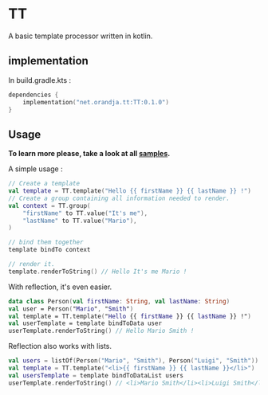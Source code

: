 # TT

A basic template processor written in kotlin.

## implementation

In build.gradle.kts :

```kotlin
dependencies {
    implementation("net.orandja.tt:TT:0.1.0")
}
```

## Usage

**To learn more please, take a look at all [samples](./sample/src/main/kotlin/net/orandja/tt/sample).**

A simple usage :

```kotlin
// Create a template 
val template = TT.template("Hello {{ firstName }} {{ lastName }} !")
// Create a group containing all information needed to render.
val context = TT.group(
    "firstName" to TT.value("It's me"),
    "lastName" to TT.value("Mario"),
)

// bind them together
template bindTo context

// render it.
template.renderToString() // Hello It's me Mario !
```

With reflection, it's even easier.

```kotlin
data class Person(val firstName: String, val lastName: String)
val user = Person("Mario", "Smith")
val template = TT.template("Hello {{ firstName }} {{ lastName }} !")
val userTemplate = template bindToData user
userTemplate.renderToString() // Hello Mario Smith !
```

Reflection also works with lists.

```kotlin
val users = listOf(Person("Mario", "Smith"), Person("Luigi", "Smith"))
val template = TT.template("<li>{{ firstName }} {{ lastName }}</li>")
val usersTemplate = template bindToDataList users
userTemplate.renderToString() // <li>Mario Smith</li><li>Luigi Smith</li>
```